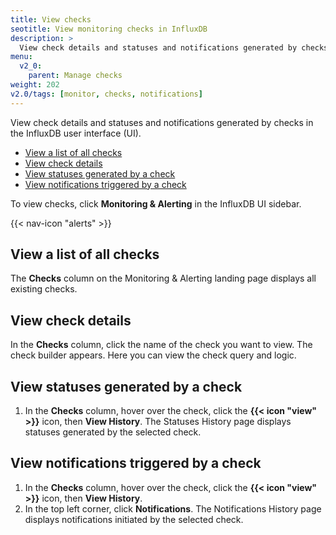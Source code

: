 ```yaml
---
title: View checks
seotitle: View monitoring checks in InfluxDB
description: >
  View check details and statuses and notifications generated by checks in the InfluxDB UI.
menu:
  v2_0:
    parent: Manage checks
weight: 202
v2.0/tags: [monitor, checks, notifications]
---
```


View check details and statuses and notifications generated by checks in the InfluxDB user interface (UI).

- [View a list of all checks](#view-a-list-of-all-checks)
- [View check details](#view-check-details)
- [View statuses generated by a check](#view-statuses-generated-by-a-check)
- [View notifications triggered by a check](#view-notifications-triggered-by-a-check)

To view checks, click **Monitoring & Alerting** in the InfluxDB UI sidebar.

{{< nav-icon "alerts" >}}

## View a list of all checks
The **Checks** column on the Monitoring & Alerting landing page displays all existing checks.

## View check details
In the **Checks** column, click the name of the check you want to view.
The check builder appears.
Here you can view the check query and logic.

## View statuses generated by a check
1.  In the **Checks** column, hover over the check, click the **{{< icon "view" >}}**
    icon, then **View History**.
    The Statuses History page displays statuses generated by the selected check.

## View notifications triggered by a check
1.  In the **Checks** column, hover over the check, click the **{{< icon "view" >}}**
    icon, then **View History**.
2.  In the top left corner, click **Notifications**.
    The Notifications History page displays notifications initiated by the selected check.

